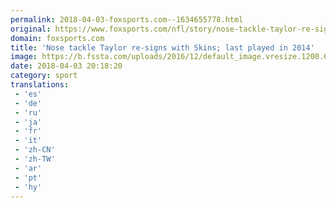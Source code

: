 ```yaml
---
permalink: 2018-04-03-foxsports.com--1634655778.html
original: https://www.foxsports.com/nfl/story/nose-tackle-taylor-re-signs-with-skins-last-played-in-2014-040318
domain: foxsports.com
title: 'Nose tackle Taylor re-signs with Skins; last played in 2014'
image: https://b.fssta.com/uploads/2016/12/default_image.vresize.1200.630.high.0.png
date: 2018-04-03 20:18:20
category: sport
translations: 
 - 'es'
 - 'de'
 - 'ru'
 - 'ja'
 - 'fr'
 - 'it'
 - 'zh-CN'
 - 'zh-TW'
 - 'ar'
 - 'pt'
 - 'hy'
---
```


